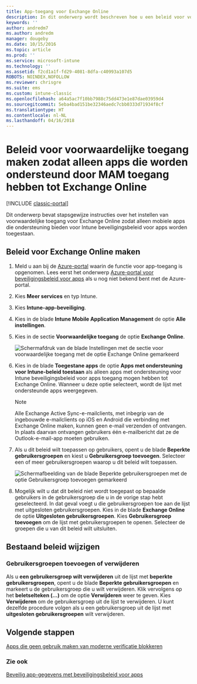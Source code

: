 ```yaml
---
title: App-toegang voor Exchange Online
description: In dit onderwerp wordt beschreven hoe u een beleid voor voorwaardelijke toegang voor MAM-apps kunt configureren.
keywords: ''
author: andredm7
ms.author: andredm
manager: dougeby
ms.date: 10/15/2016
ms.topic: article
ms.prod: ''
ms.service: microsoft-intune
ms.technology: ''
ms.assetid: f2cd1a1f-fd29-4081-8dfa-c40993a107d5
ROBOTS: NOINDEX,NOFOLLOW
ms.reviewer: chrisgre
ms.suite: ems
ms.custom: intune-classic
ms.openlocfilehash: a64a5ac7f10bb7988c75dd473e1e87dae03959d4
ms.sourcegitcommit: 5eba4bad151be32346aedc7cbb0333d71934f8cf
ms.translationtype: HT
ms.contentlocale: nl-NL
ms.lasthandoff: 04/16/2018
---
```

# <a name="create-an-exchange-online-conditional-access-to-only-allow-apps-supported-by-mam"></a>Beleid voor voorwaardelijke toegang maken zodat alleen apps die worden ondersteund door MAM toegang hebben tot Exchange Online

[!INCLUDE [classic-portal](../includes/classic-portal.md)]

Dit onderwerp bevat stapsgewijze instructies over het instellen van voorwaardelijke toegang voor Exchange Online zodat alleen mobiele apps die ondersteuning bieden voor Intune beveiligingsbeleid voor apps worden toegestaan.


## <a name="create-an-exchange-online-policy"></a>Beleid voor Exchange Online maken
1.  Meld u aan bij de [Azure-portal](https://portal.azure.com) waarin de functie voor app-toegang is opgenomen. Lees eerst het onderwerp [Azure-portal voor beveiligingsbeleid voor apps](azure-portal-for-microsoft-intune-mam-policies.md) als u nog niet bekend bent met de Azure-portal.

2.  Kies **Meer services** en typ Intune.

3.  Kies **Intune-app-beveiliging**.

4.  Kies in de blade **Intune Mobile Application Management** de optie **Alle instellingen**.

5.  Kies in de sectie **Voorwaardelijke toegang** de optie **Exchange Online**.

    ![Schermafdruk van de blade Instellingen met de sectie voor voorwaardelijke toegang met de optie Exchange Online gemarkeerd](../media/MAM-conditional-access-1.png)

6. Kies in de blade **Toegestane apps** de optie **Apps met ondersteuning voor Intune-beleid toestaan** als alleen apps met ondersteuning voor Intune beveiligingsbeleid voor apps toegang mogen hebben tot Exchange Online. Wanneer u deze optie selecteert, wordt de lijst met ondersteunde apps weergegeven.

    >[!NOTE]
    >Alle Exchange Active Sync-e-mailclients, met inbegrip van de ingebouwde e-mailclients op iOS en Android die verbinding met Exchange Online maken, kunnen geen e-mail verzenden of ontvangen. In plaats daarvan ontvangen gebruikers één e-mailbericht dat ze de Outlook-e-mail-app moeten gebruiken.

7. Als u dit beleid wilt toepassen op gebruikers, opent u de blade **Beperkte gebruikersgroepen** en kiest u **Gebruikersgroep toevoegen**. Selecteer een of meer gebruikersgroepen waarop u dit beleid wilt toepassen.

    ![Schermafbeelding van de blade Beperkte gebruikersgroepen met de optie Gebruikersgroep toevoegen gemarkeerd](../media/mam-ca-add-user-group.png)

8. Mogelijk wilt u dat dit beleid niet wordt toegepast op bepaalde gebruikers in de gebruikersgroep die u in de vorige stap hebt geselecteerd. In dat geval voegt u die gebruikersgroepen toe aan de lijst met uitgesloten gebruikersgroepen. Kies in de blade **Exchange Online** de optie **Uitgesloten gebruikersgroepen**. Kies **Gebruikersgroep toevoegen** om de lijst met gebruikersgroepen te openen. Selecteer de groepen die u van dit beleid wilt uitsluiten.  

## <a name="modify-an-existing-policy"></a>Bestaand beleid wijzigen
### <a name="add-or-delete-user-groups"></a>Gebruikersgroepen toevoegen of verwijderen

Als u **een gebruikersgroep wilt verwijderen** uit de lijst met **beperkte gebruikersgroepen**, opent u de blade **Beperkte gebruikersgroepen** en markeert u de gebruikersgroep die u wilt verwijderen. Klik vervolgens op het **beletselteken (...)** om de optie **Verwijderen** weer te geven. Kies **Verwijderen** om de gebruikersgroep uit de lijst te verwijderen. U kunt dezelfde procedure volgen als u een gebruikersgroep uit de lijst met **uitgesloten gebruikersgroepen** wilt verwijderen.


## <a name="next-steps"></a>Volgende stappen
[Apps die geen gebruik maken van moderne verificatie blokkeren](block-apps-with-no-modern-authentication.md)
### <a name="see-also"></a>Zie ook
[Beveilig app-gegevens met beveiligingsbeleid voor apps](protect-app-data-using-mobile-app-management-policies-with-microsoft-intune.md)
